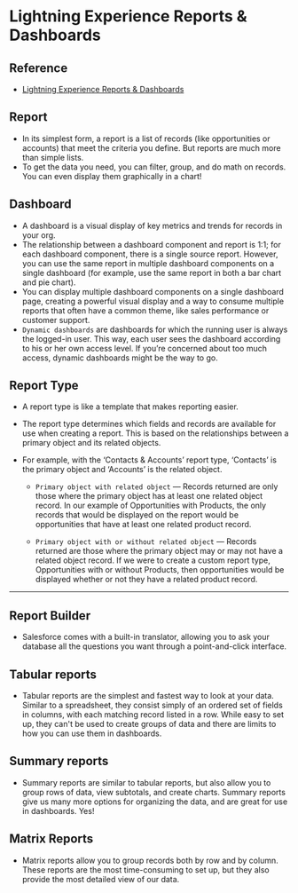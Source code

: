 # Lightning Experience Reports & Dashboards

## Reference
- [Lightning Experience Reports & Dashboards](https://trailhead.salesforce.com/trails/force_com_admin_beginner/modules/lex_implementation_reports_dashboards)

## Report
- In its simplest form, a report is a list of records (like opportunities or accounts) that meet the criteria you define. But reports are much more than simple lists.
- To get the data you need, you can filter, group, and do math on records. You can even display them graphically in a chart!

## Dashboard
- A dashboard is a visual display of key metrics and trends for records in your org.
- The relationship between a dashboard component and report is 1:1; for each dashboard component, there is a single source report. However, you can use the same report in multiple dashboard components on a single dashboard (for example, use the same report in both a bar chart and pie chart).
- You can display multiple dashboard components on a single dashboard page, creating a powerful visual display and a way to consume multiple reports that often have a common theme, like sales performance or customer support.
- `Dynamic dashboards` are dashboards for which the running user is always the logged-in user. This way, each user sees the dashboard according to his or her own access level. If you’re concerned about too much access, dynamic dashboards might be the way to go.

## Report Type
- A report type is like a template that makes reporting easier.
- The report type determines which fields and records are available for use when creating a report. This is based on the relationships between a primary object and its related objects.
- For example, with the ‘Contacts & Accounts’ report type, ‘Contacts’ is the primary object and ‘Accounts’ is the related object.

    - `Primary object with related object` — Records returned are only those where the primary object has at least one related object record. In our example of Opportunities with Products, the only records that would be displayed on the report would be opportunities that have at least one related product record.

    - `Primary object with or without related object` — Records returned are those where the primary object may or may not have a related object record. If we were to create a custom report type, Opportunities with or without Products, then opportunities would be displayed whether or not they have a related product record.

---

## Report Builder
- Salesforce comes with a built-in translator, allowing you to ask your database all the questions you want through a point-and-click interface.

## Tabular reports
- Tabular reports are the simplest and fastest way to look at your data. Similar to a spreadsheet, they consist simply of an ordered set of fields in columns, with each matching record listed in a row. While easy to set up, they can't be used to create groups of data and there are limits to how you can use them in dashboards.

## Summary reports
- Summary reports are similar to tabular reports, but also allow you to group rows of data, view subtotals, and create charts. Summary reports give us many more options for organizing the data, and are great for use in dashboards. Yes!

## Matrix Reports
- Matrix reports allow you to group records both by row and by column. These reports are the most time-consuming to set up, but they also provide the most detailed view of our data.
